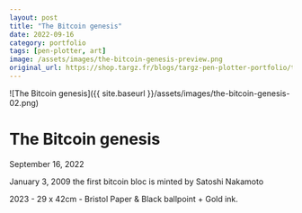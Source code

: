 ```yaml
---
layout: post
title: "The Bitcoin genesis"
date: 2022-09-16
category: portfolio
tags: [pen-plotter, art]
image: /assets/images/the-bitcoin-genesis-preview.png
original_url: https://shop.targz.fr/blogs/targz-pen-plotter-portfolio/the-bitcoin-genesis
---
```


![The Bitcoin genesis]({{ site.baseurl }}/assets/images/the-bitcoin-genesis-02.png)

# The Bitcoin genesis
September 16, 2022

January 3, 2009 the first bitcoin bloc is minted by Satoshi Nakamoto

2023 - 29 x 42cm - Bristol Paper & Black ballpoint + Gold ink.